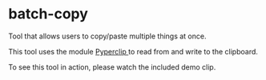# batch-copy
Tool that allows users to copy/paste multiple things at once.

This tool uses the module <a href="https://pypi.org/project/pyperclip/"> Pyperclip </a> to read from and write to the clipboard.

To see this tool in action, please watch the included demo clip.
